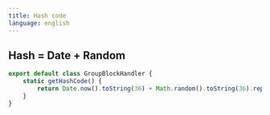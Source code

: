 ```yaml
---
title: Hash code
language: english
---
```


## Hash = Date + Random

```javascript
export default class GroupBlockHandler {
    static getHashCode() {
        return Date.now().toString(36) + Math.random().toString(36).replace('0.', '');
    }
}
```